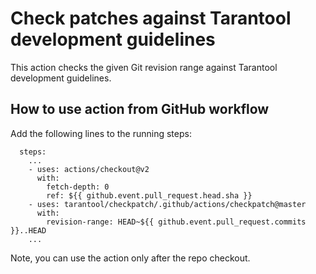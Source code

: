 # Check patches against Tarantool development guidelines

This action checks the given Git revision range against Tarantool development
guidelines.

## How to use action from GitHub workflow

Add the following lines to the running steps:

```
  steps:
    ...
    - uses: actions/checkout@v2
      with:
        fetch-depth: 0
        ref: ${{ github.event.pull_request.head.sha }}
    - uses: tarantool/checkpatch/.github/actions/checkpatch@master
      with:
        revision-range: HEAD~${{ github.event.pull_request.commits }}..HEAD
    ...
```

Note, you can use the action only after the repo checkout.
